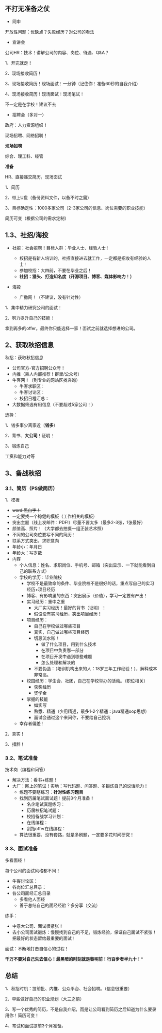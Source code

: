## 不打无准备之仗

- 网申

开放性问题：优缺点？失败经历？对公司的看法

- 宣讲会

公司HR：技术！讲解公司的内容、岗位、待遇、Q&A？

1、开完就走！

2、现场接收简历！

3、现场接收简历！现场面试！一分钟（记住你！准备60秒的自我介绍）

4、现场接收简历！现场面试！现场笔试！

不一定是在学校！建议不去

- 招聘会（多对一）

政府：人力资源组织！

现场招聘、网络招聘！

**现场招聘**

综合、理工科、经管

**准备**

HR、直接递交简历，现场面试

1、简历

2、带上U盘（备份资料文件，以备不时之需）

3、目标确定性：1000多家公司（2-3家公司的信息、岗位需要的职业技能）

简历可变（根据公司的需求定制）

## 1.3、社招/海投

- 社招：社会招聘！目标人群：毕业人士、经验人士！
  - 校招是有新人培训的，社招直接进去就工作，一定都是招收有经验的人士！
  - 参加校招：大四前，不要在毕业之后！
  - **社招：猎头、打造知名度（开源项目、博客、媒体影响力！）**

- 海投
  - 广撒网！（不建议，没有针对性）

1、集中精力研究公司的面试！

2、努力提升自己的技能！

拿到再多的offer，最终你只能选择一家！面试之前就选择想进的公司。

## 2、获取秋招信息

秋招：获取秋招信息

- 公司官方-官方招聘公众号！
- 内推（熟人内部推荐！群里/公众号）
- 牛客网！（到专业的网站区找咨询）
  - 牛客求职区：
  - 牛客讨论区：
  - 校招日程汇总：
- 大数据筛选有用信息（不要超过5家公司！）

选择：

1、钱多事少离家近（**钱多**）

2、背书、**大公司**！证明！

3、锻炼自己

工资和能力对等

## 3、备战秋招

### 3.1、简历（PS做简历）

1、模板

- ~~word 黑白字！~~
- 一定要找一个稳健的模板（工作相关的模板）
- 突出主题（线上发邮件：PDF!）尽量不要太多（最多2-3张，1张最好）
- 颜值高、照片！（大学都去拍摄一组正装艺术照）
- 不同的公司岗位要写不同的简历！
- 联系方式突出，求职意向
- 年龄小：年月日
- 年龄大：写岁数
- 内容
  - 个人信息：姓名、求职岗位、手机号、邮箱（突出显示、一下就能看到自己的联系方式）
  - 学校的学历：毕业院校
    - 学校不是最致命的条件、毕业院校不是很好的话，重点写自己的实习经历+项目经历
    - 博客、有影响里的东西：突出展示（价值），学习一定要有产出！
    - 实习经历：重中之重
      - 大厂实习经历！最好的背书（证明）！
      - 假设没有实习经历，突出项目经历！
    - 项目经历：
      - 自己在学校做过哪些项目
      - 真实，自己做过哪些项目经历
      - 切忌流水账！
        - 做了什么项目，用到什么技术
        - 在项目中负责哪一部分
        - 在项目开发中遇到哪些难题
        - 怎么处理和解决的
      - 不要伪造：（培训机构出来的人：18岁三年工作经验！），解释成本非常高。
    - 校园经历：学生会、社团，自己在学校举办的活动。（职位相关）
      - 获奖经历
      - 奖学金
    - 掌握的技能
      - 如实写
      - 熟悉、精通（少用精通，最多1-2个精通：java精通oop思想）
      - 面试会通过这个来问你，不要给自己挖坑
  - 幸存者偏差！

2、真实！

3、措辞！

### 3.2、笔试准备

技术岗（编程和问答）

- 解决方法：看书+练题！
- 大厂：网上的笔试！实地：写代码题、问答题、多锻炼自己的说话能力！
  - 练题不要瞎练习：**针对性练习题目**
  - 找到历届笔试面试题！提前3个月准备！
    - 名企笔试真题练习：
    - 历届校招笔试题：
    - 校招备战学习计划：
    - 在线编程：
    - 剑指offer在线编程：
  - 算法很重要，没有套路，就是多刷题，一定要多花时间研究！

### 3.3、面试准备

多看面经！

每个公司的面试风格都不同！

- 牛客讨论区：
- 各岗位汇总目录：
- 各公司面经汇总目录
  - 多看他人面经
  - 善于总结自己的面经经验？多分享（交流）

练手：

- 中意大公司、面试很紧张！
- 去小公司面试锻炼：慢慢找到自己的不足，锻炼经验，保证自己面试不紧张！把最好的状态留给最重要的面试！

面试：不断地打击自信心的过程！

**千万不要对自己失去信心！最黑暗的时刻就是黎明前！行百步者半九十！***

## 总结

1、秋招时机：提前批、内推、公众平台、社会招聘。（信息很重要）

2、早些做好自己的职业规划（大三之前）

3、写一个优秀的简历，不是自我介绍，而是让公司看到简历之后知道为什么要录用你！简历可变！

4、笔试和面试提前3个月准备。